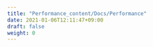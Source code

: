 ```yaml
---
title: "Performance_content/Docs/Performance"
date: 2021-01-06T12:11:47+09:00
draft: false
weight: 0
---
```


